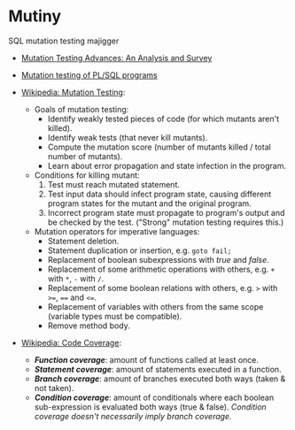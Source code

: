 # Mutiny
SQL mutation testing majigger

* [Mutation Testing Advances: An Analysis and Survey](https://mutationtesting.uni.lu/survey.pdf)

* [Mutation testing of PL/SQL programs](https://www.sciencedirect.com/science/article/abs/pii/S0164121222001145)

* [Wikipedia: Mutation Testing](https://en.wikipedia.org/wiki/Mutation_testing):
    - Goals of mutation testing:
      - Identify weakly tested pieces of code (for which mutants aren't killed).
      - Identify weak tests (that never kill mutants).
      - Compute the mutation score (number of mutants killed / total number of mutants).
      - Learn about error propagation and state infection in the program.
    - Conditions for killing mutant:
      1. Test must reach mutated statement.
      2. Test input data should infect program state, causing different program states for the mutant and the original program.
      3. Incorrect program state must propagate to program's output and be checked by the test. ("Strong" mutation testing requires this.)
    - Mutation operators for imperative languages:
      - Statement deletion.
      - Statement duplication or insertion, e.g. `goto fail;`
      - Replacement of boolean subexpressions with _true_ and _false_.
      - Replacement of some arithmetic operations with others, e.g. `+` with `*`, `-` with `/`.
      - Replacement of some boolean relations with others, e.g. `>` with `>=`, `==` and `<=`.
      - Replacement of variables with others from the same scope (variable types must be compatible).
      - Remove method body.

* [Wikipedia: Code Coverage](https://en.wikipedia.org/wiki/Code_coverage):
    - _**Function coverage**_: amount of functions called at least once.
    - _**Statement coverage**_: amount of statements executed in a function.
    - _**Branch coverage**_: amount of branches executed both ways (taken & not taken).
    - _**Condition coverage**_: amount of conditionals where each boolean sub-expression is evaluated both ways (true & false). _Condition coverage doesn't necessarily imply branch coverage._
